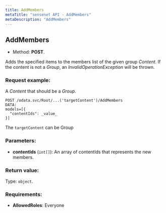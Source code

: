 ```yaml
---
title: AddMembers
metaTitle: "sensenet API - AddMembers"
metaDescription: "AddMembers"
---
```


## AddMembers
- Method: **POST**.

Adds the specified items to the members list of the given group _Content_.
 If the content is not a _Group_, an _InvalidOperationException_ will be thrown.

### Request example:
A _Content_ that should be a _Group_.
```
POST /odata.svc/Root/...('targetContent')/AddMembers
DATA:
models=[{
  "contentIds": _value_
}]
```
The `targetContent` can be Group
### Parameters:
- **contentIds** (`int[]`): An array of contentIds that represents the new members.

### Return value:
Type: `object`.

### Requirements:
- **AllowedRoles**: Everyone

